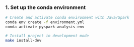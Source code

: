 ### 1. Set up the conda environment

```bash
# Create and activate conda environment with Java/Spark
conda env create -f environment.yml
conda activate pyspark-analysis-env

# Install project in development mode
make install-dev
```